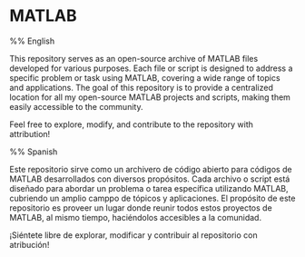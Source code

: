 # MATLAB

%% English

This repository serves as an open-source archive of MATLAB files developed for various purposes. Each file or script is designed to address a specific problem or task using MATLAB, covering a wide range of topics and applications. The goal of this repository is to provide a centralized location for all my open-source MATLAB projects and scripts, making them easily accessible to the community.

Feel free to explore, modify, and contribute to the repository with attribution!

%% Spanish

Este repositorio sirve como un archivero de código abierto para códigos de MATLAB desarrollados con diversos propósitos. Cada archivo o script está diseñado para abordar un problema o tarea específica utilizando MATLAB, cubriendo un amplio camppo de tópicos y aplicaciones. El propósito de este repositorio es proveer un lugar donde reunir todos estos proyectos de MATLAB, al mismo tiempo, haciéndolos accesibles a la comunidad.

¡Siéntete libre de explorar, modificar y contribuir al repositorio con atribución!
